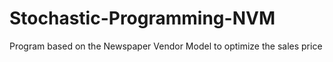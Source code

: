 # Stochastic-Programming-NVM
Program based on the Newspaper Vendor Model to optimize the sales price
